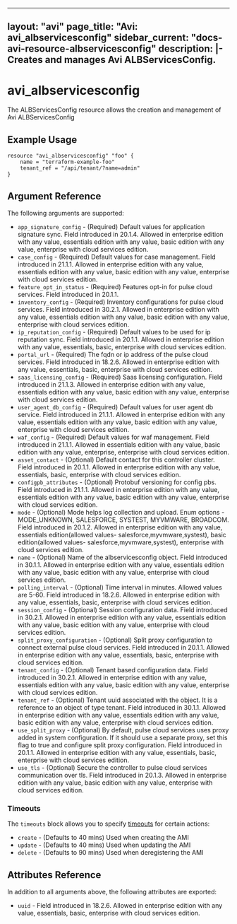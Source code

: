 <!--
    Copyright 2021 VMware, Inc.
    SPDX-License-Identifier: Mozilla Public License 2.0
-->
---
layout: "avi"
page_title: "Avi: avi_albservicesconfig"
sidebar_current: "docs-avi-resource-albservicesconfig"
description: |-
  Creates and manages Avi ALBServicesConfig.
---

# avi_albservicesconfig

The ALBServicesConfig resource allows the creation and management of Avi ALBServicesConfig

## Example Usage

```hcl
resource "avi_albservicesconfig" "foo" {
    name = "terraform-example-foo"
    tenant_ref = "/api/tenant/?name=admin"
}
```

## Argument Reference

The following arguments are supported:

* `app_signature_config` - (Required) Default values for application signature sync. Field introduced in 20.1.4. Allowed in enterprise edition with any value, essentials edition with any value, basic edition with any value, enterprise with cloud services edition.
* `case_config` - (Required) Default values for case management. Field introduced in 21.1.1. Allowed in enterprise edition with any value, essentials edition with any value, basic edition with any value, enterprise with cloud services edition.
* `feature_opt_in_status` - (Required) Features opt-in for pulse cloud services. Field introduced in 20.1.1.
* `inventory_config` - (Required) Inventory configurations for pulse cloud services. Field introduced in 30.2.1. Allowed in enterprise edition with any value, essentials edition with any value, basic edition with any value, enterprise with cloud services edition.
* `ip_reputation_config` - (Required) Default values to be used for ip reputation sync. Field introduced in 20.1.1. Allowed in enterprise edition with any value, essentials, basic, enterprise with cloud services edition.
* `portal_url` - (Required) The fqdn or ip address of the pulse cloud services. Field introduced in 18.2.6. Allowed in enterprise edition with any value, essentials, basic, enterprise with cloud services edition.
* `saas_licensing_config` - (Required) Saas licensing configuration. Field introduced in 21.1.3. Allowed in enterprise edition with any value, essentials edition with any value, basic edition with any value, enterprise with cloud services edition.
* `user_agent_db_config` - (Required) Default values for user agent db service. Field introduced in 21.1.1. Allowed in enterprise edition with any value, essentials edition with any value, basic edition with any value, enterprise with cloud services edition.
* `waf_config` - (Required) Default values for waf management. Field introduced in 21.1.1. Allowed in essentials edition with any value, basic edition with any value, enterprise, enterprise with cloud services edition.
* `asset_contact` - (Optional) Default contact for this controller cluster. Field introduced in 20.1.1. Allowed in enterprise edition with any value, essentials, basic, enterprise with cloud services edition.
* `configpb_attributes` - (Optional) Protobuf versioning for config pbs. Field introduced in 21.1.1. Allowed in enterprise edition with any value, essentials edition with any value, basic edition with any value, enterprise with cloud services edition.
* `mode` - (Optional) Mode helps log collection and upload. Enum options - MODE_UNKNOWN, SALESFORCE, SYSTEST, MYVMWARE, BROADCOM. Field introduced in 20.1.2. Allowed in enterprise edition with any value, essentials edition(allowed values- salesforce,myvmware,systest), basic edition(allowed values- salesforce,myvmware,systest), enterprise with cloud services edition.
* `name` - (Optional) Name of the albservicesconfig object. Field introduced in 30.1.1. Allowed in enterprise edition with any value, essentials edition with any value, basic edition with any value, enterprise with cloud services edition.
* `polling_interval` - (Optional) Time interval in minutes. Allowed values are 5-60. Field introduced in 18.2.6. Allowed in enterprise edition with any value, essentials, basic, enterprise with cloud services edition.
* `session_config` - (Optional) Session configuration data. Field introduced in 30.2.1. Allowed in enterprise edition with any value, essentials edition with any value, basic edition with any value, enterprise with cloud services edition.
* `split_proxy_configuration` - (Optional) Split proxy configuration to connect external pulse cloud services. Field introduced in 20.1.1. Allowed in enterprise edition with any value, essentials, basic, enterprise with cloud services edition.
* `tenant_config` - (Optional) Tenant based configuration data. Field introduced in 30.2.1. Allowed in enterprise edition with any value, essentials edition with any value, basic edition with any value, enterprise with cloud services edition.
* `tenant_ref` - (Optional) Tenant uuid associated with the object. It is a reference to an object of type tenant. Field introduced in 30.1.1. Allowed in enterprise edition with any value, essentials edition with any value, basic edition with any value, enterprise with cloud services edition.
* `use_split_proxy` - (Optional) By default, pulse cloud services uses proxy added in system configuration. If it should use a separate proxy, set this flag to true and configure split proxy configuration. Field introduced in 20.1.1. Allowed in enterprise edition with any value, essentials, basic, enterprise with cloud services edition.
* `use_tls` - (Optional) Secure the controller to pulse cloud services communication over tls. Field introduced in 20.1.3. Allowed in enterprise edition with any value, basic edition with any value, enterprise with cloud services edition.


### Timeouts

The `timeouts` block allows you to specify [timeouts](https://www.terraform.io/docs/configuration/resources.html#timeouts) for certain actions:

* `create` - (Defaults to 40 mins) Used when creating the AMI
* `update` - (Defaults to 40 mins) Used when updating the AMI
* `delete` - (Defaults to 90 mins) Used when deregistering the AMI

## Attributes Reference

In addition to all arguments above, the following attributes are exported:

* `uuid` -  Field introduced in 18.2.6. Allowed in enterprise edition with any value, essentials, basic, enterprise with cloud services edition.

